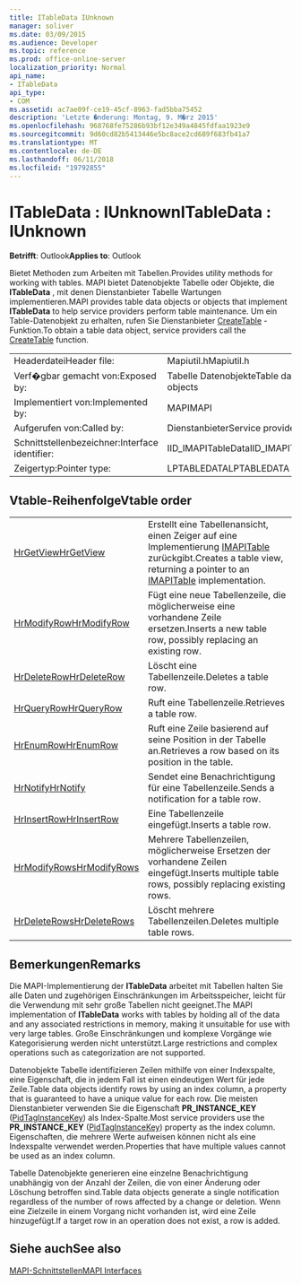 ```yaml
---
title: ITableData IUnknown
manager: soliver
ms.date: 03/09/2015
ms.audience: Developer
ms.topic: reference
ms.prod: office-online-server
localization_priority: Normal
api_name:
- ITableData
api_type:
- COM
ms.assetid: ac7ae09f-ce19-45cf-8963-fad5bba75452
description: 'Letzte �nderung: Montag, 9. M�rz 2015'
ms.openlocfilehash: 968768fe75286b93bf12e349a4845fdfaa1923e9
ms.sourcegitcommit: 9d60cd82b5413446e5bc8ace2cd689f683fb41a7
ms.translationtype: MT
ms.contentlocale: de-DE
ms.lasthandoff: 06/11/2018
ms.locfileid: "19792855"
---
```

# <a name="itabledata--iunknown"></a><span data-ttu-id="66f29-103">ITableData : IUnknown</span><span class="sxs-lookup"><span data-stu-id="66f29-103">ITableData : IUnknown</span></span>

  
  
<span data-ttu-id="66f29-104">**Betrifft**: Outlook</span><span class="sxs-lookup"><span data-stu-id="66f29-104">**Applies to**: Outlook</span></span> 
  
<span data-ttu-id="66f29-105">Bietet Methoden zum Arbeiten mit Tabellen.</span><span class="sxs-lookup"><span data-stu-id="66f29-105">Provides utility methods for working with tables.</span></span> <span data-ttu-id="66f29-106">MAPI bietet Datenobjekte Tabelle oder Objekte, die **ITableData** , mit denen Dienstanbieter Tabelle Wartungen implementieren.</span><span class="sxs-lookup"><span data-stu-id="66f29-106">MAPI provides table data objects or objects that implement **ITableData** to help service providers perform table maintenance.</span></span> <span data-ttu-id="66f29-107">Um ein Table-Datenobjekt zu erhalten, rufen Sie Dienstanbieter [CreateTable](createtable.md) -Funktion.</span><span class="sxs-lookup"><span data-stu-id="66f29-107">To obtain a table data object, service providers call the [CreateTable](createtable.md) function.</span></span> 
  
|||
|:-----|:-----|
|<span data-ttu-id="66f29-108">Headerdatei</span><span class="sxs-lookup"><span data-stu-id="66f29-108">Header file:</span></span>  <br/> |<span data-ttu-id="66f29-109">Mapiutil.h</span><span class="sxs-lookup"><span data-stu-id="66f29-109">Mapiutil.h</span></span>  <br/> |
|<span data-ttu-id="66f29-110">Verf�gbar gemacht von:</span><span class="sxs-lookup"><span data-stu-id="66f29-110">Exposed by:</span></span>  <br/> |<span data-ttu-id="66f29-111">Tabelle Datenobjekte</span><span class="sxs-lookup"><span data-stu-id="66f29-111">Table data objects</span></span>  <br/> |
|<span data-ttu-id="66f29-112">Implementiert von:</span><span class="sxs-lookup"><span data-stu-id="66f29-112">Implemented by:</span></span>  <br/> |<span data-ttu-id="66f29-113">MAPI</span><span class="sxs-lookup"><span data-stu-id="66f29-113">MAPI</span></span>  <br/> |
|<span data-ttu-id="66f29-114">Aufgerufen von:</span><span class="sxs-lookup"><span data-stu-id="66f29-114">Called by:</span></span>  <br/> |<span data-ttu-id="66f29-115">Dienstanbieter</span><span class="sxs-lookup"><span data-stu-id="66f29-115">Service providers</span></span>  <br/> |
|<span data-ttu-id="66f29-116">Schnittstellenbezeichner:</span><span class="sxs-lookup"><span data-stu-id="66f29-116">Interface identifier:</span></span>  <br/> |<span data-ttu-id="66f29-117">IID_IMAPITableData</span><span class="sxs-lookup"><span data-stu-id="66f29-117">IID_IMAPITableData</span></span>  <br/> |
|<span data-ttu-id="66f29-118">Zeigertyp:</span><span class="sxs-lookup"><span data-stu-id="66f29-118">Pointer type:</span></span>  <br/> |<span data-ttu-id="66f29-119">LPTABLEDATA</span><span class="sxs-lookup"><span data-stu-id="66f29-119">LPTABLEDATA</span></span>  <br/> |
   
## <a name="vtable-order"></a><span data-ttu-id="66f29-120">Vtable-Reihenfolge</span><span class="sxs-lookup"><span data-stu-id="66f29-120">Vtable order</span></span>

|||
|:-----|:-----|
|[<span data-ttu-id="66f29-121">HrGetView</span><span class="sxs-lookup"><span data-stu-id="66f29-121">HrGetView</span></span>](itabledata-hrgetview.md) <br/> |<span data-ttu-id="66f29-122">Erstellt eine Tabellenansicht, einen Zeiger auf eine Implementierung [IMAPITable](imapitableiunknown.md) zurückgibt.</span><span class="sxs-lookup"><span data-stu-id="66f29-122">Creates a table view, returning a pointer to an [IMAPITable](imapitableiunknown.md) implementation.</span></span>  <br/> |
|[<span data-ttu-id="66f29-123">HrModifyRow</span><span class="sxs-lookup"><span data-stu-id="66f29-123">HrModifyRow</span></span>](itabledata-hrmodifyrow.md) <br/> |<span data-ttu-id="66f29-124">Fügt eine neue Tabellenzeile, die möglicherweise eine vorhandene Zeile ersetzen.</span><span class="sxs-lookup"><span data-stu-id="66f29-124">Inserts a new table row, possibly replacing an existing row.</span></span>  <br/> |
|[<span data-ttu-id="66f29-125">HrDeleteRow</span><span class="sxs-lookup"><span data-stu-id="66f29-125">HrDeleteRow</span></span>](itabledata-hrdeleterow.md) <br/> |<span data-ttu-id="66f29-126">Löscht eine Tabellenzeile.</span><span class="sxs-lookup"><span data-stu-id="66f29-126">Deletes a table row.</span></span>  <br/> |
|[<span data-ttu-id="66f29-127">HrQueryRow</span><span class="sxs-lookup"><span data-stu-id="66f29-127">HrQueryRow</span></span>](itabledata-hrqueryrow.md) <br/> |<span data-ttu-id="66f29-128">Ruft eine Tabellenzeile.</span><span class="sxs-lookup"><span data-stu-id="66f29-128">Retrieves a table row.</span></span>  <br/> |
|[<span data-ttu-id="66f29-129">HrEnumRow</span><span class="sxs-lookup"><span data-stu-id="66f29-129">HrEnumRow</span></span>](itabledata-hrenumrow.md) <br/> |<span data-ttu-id="66f29-130">Ruft eine Zeile basierend auf seine Position in der Tabelle an.</span><span class="sxs-lookup"><span data-stu-id="66f29-130">Retrieves a row based on its position in the table.</span></span>  <br/> |
|[<span data-ttu-id="66f29-131">HrNotify</span><span class="sxs-lookup"><span data-stu-id="66f29-131">HrNotify</span></span>](itabledata-hrnotify.md) <br/> |<span data-ttu-id="66f29-132">Sendet eine Benachrichtigung für eine Tabellenzeile.</span><span class="sxs-lookup"><span data-stu-id="66f29-132">Sends a notification for a table row.</span></span>  <br/> |
|[<span data-ttu-id="66f29-133">HrInsertRow</span><span class="sxs-lookup"><span data-stu-id="66f29-133">HrInsertRow</span></span>](itabledata-hrinsertrow.md) <br/> |<span data-ttu-id="66f29-134">Eine Tabellenzeile eingefügt.</span><span class="sxs-lookup"><span data-stu-id="66f29-134">Inserts a table row.</span></span>  <br/> |
|[<span data-ttu-id="66f29-135">HrModifyRows</span><span class="sxs-lookup"><span data-stu-id="66f29-135">HrModifyRows</span></span>](itabledata-hrmodifyrows.md) <br/> |<span data-ttu-id="66f29-136">Mehrere Tabellenzeilen, möglicherweise Ersetzen der vorhandene Zeilen eingefügt.</span><span class="sxs-lookup"><span data-stu-id="66f29-136">Inserts multiple table rows, possibly replacing existing rows.</span></span>  <br/> |
|[<span data-ttu-id="66f29-137">HrDeleteRows</span><span class="sxs-lookup"><span data-stu-id="66f29-137">HrDeleteRows</span></span>](itabledata-hrdeleterows.md) <br/> |<span data-ttu-id="66f29-138">Löscht mehrere Tabellenzeilen.</span><span class="sxs-lookup"><span data-stu-id="66f29-138">Deletes multiple table rows.</span></span>  <br/> |
   
## <a name="remarks"></a><span data-ttu-id="66f29-139">Bemerkungen</span><span class="sxs-lookup"><span data-stu-id="66f29-139">Remarks</span></span>

<span data-ttu-id="66f29-140">Die MAPI-Implementierung der **ITableData** arbeitet mit Tabellen halten Sie alle Daten und zugehörigen Einschränkungen im Arbeitsspeicher, leicht für die Verwendung mit sehr große Tabellen nicht geeignet.</span><span class="sxs-lookup"><span data-stu-id="66f29-140">The MAPI implementation of **ITableData** works with tables by holding all of the data and any associated restrictions in memory, making it unsuitable for use with very large tables.</span></span> <span data-ttu-id="66f29-141">Große Einschränkungen und komplexe Vorgänge wie Kategorisierung werden nicht unterstützt.</span><span class="sxs-lookup"><span data-stu-id="66f29-141">Large restrictions and complex operations such as categorization are not supported.</span></span> 
  
<span data-ttu-id="66f29-142">Datenobjekte Tabelle identifizieren Zeilen mithilfe von einer Indexspalte, eine Eigenschaft, die in jedem Fall ist einen eindeutigen Wert für jede Zeile.</span><span class="sxs-lookup"><span data-stu-id="66f29-142">Table data objects identify rows by using an index column, a property that is guaranteed to have a unique value for each row.</span></span> <span data-ttu-id="66f29-143">Die meisten Dienstanbieter verwenden Sie die Eigenschaft **PR_INSTANCE_KEY** ([PidTagInstanceKey](pidtaginstancekey-canonical-property.md)) als Index-Spalte.</span><span class="sxs-lookup"><span data-stu-id="66f29-143">Most service providers use the **PR_INSTANCE_KEY** ([PidTagInstanceKey](pidtaginstancekey-canonical-property.md)) property as the index column.</span></span> <span data-ttu-id="66f29-144">Eigenschaften, die mehrere Werte aufweisen können nicht als eine Indexspalte verwendet werden.</span><span class="sxs-lookup"><span data-stu-id="66f29-144">Properties that have multiple values cannot be used as an index column.</span></span>
  
<span data-ttu-id="66f29-145">Tabelle Datenobjekte generieren eine einzelne Benachrichtigung unabhängig von der Anzahl der Zeilen, die von einer Änderung oder Löschung betroffen sind.</span><span class="sxs-lookup"><span data-stu-id="66f29-145">Table data objects generate a single notification regardless of the number of rows affected by a change or deletion.</span></span> <span data-ttu-id="66f29-146">Wenn eine Zielzeile in einem Vorgang nicht vorhanden ist, wird eine Zeile hinzugefügt.</span><span class="sxs-lookup"><span data-stu-id="66f29-146">If a target row in an operation does not exist, a row is added.</span></span>
  
## <a name="see-also"></a><span data-ttu-id="66f29-147">Siehe auch</span><span class="sxs-lookup"><span data-stu-id="66f29-147">See also</span></span>



[<span data-ttu-id="66f29-148">MAPI-Schnittstellen</span><span class="sxs-lookup"><span data-stu-id="66f29-148">MAPI Interfaces</span></span>](mapi-interfaces.md)

